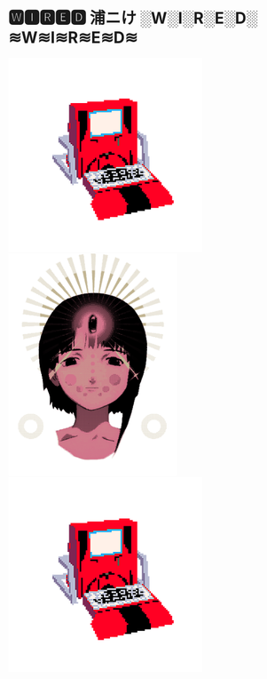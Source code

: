 ### <h1>  🆆🅸🆁🅴🅳 浦ニけ ░W░I░R░E░D░ ≋W≋I≋R≋E≋D≋ </h1>


<img src="https://github.com/juuroudojo/juuroudojo/blob/main/images/tumblr_f72ef7405f22c3008dc602f028054442_eb49b3d0_400.gif" height="350"/> <img src="https://github.com/juuroudojo/juuroudojo/blob/main/images/tumblr_06c60a6a7f44f54f0f51880a84180116_4741eff6_1280.gif" height="400"/> <img src="https://github.com/juuroudojo/juuroudojo/blob/main/images/tumblr_f72ef7405f22c3008dc602f028054442_eb49b3d0_400.gif" height="350"/>



<!--
**juuroudojo/juuroudojo** is a ✨ _special_ ✨ repository because its `README.md` (this file) appears on your GitHub profile.

Here are some ideas to get you started:

- 🔭 I’m currently working on ...
- 🌱 I’m currently learning ...
- 👯 I’m looking to collaborate on ...
- 🤔 I’m looking for help with ...
- 💬 Ask me about ...
- 📫 How to reach me: ...
- 😄 Pronouns: ...
- ⚡ Fun fact: ...
-->
